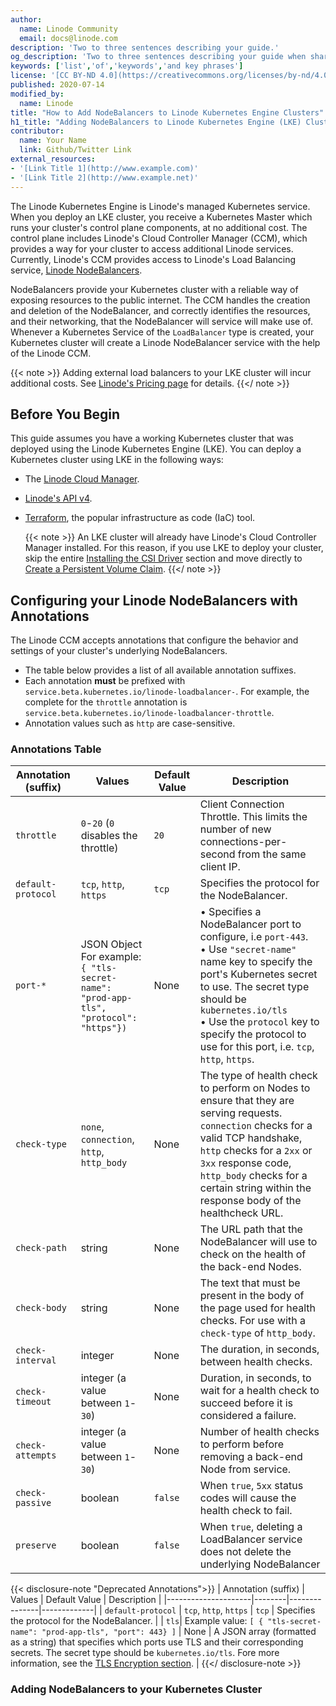 ```yaml
---
author:
  name: Linode Community
  email: docs@linode.com
description: 'Two to three sentences describing your guide.'
og_description: 'Two to three sentences describing your guide when shared on social media.'
keywords: ['list','of','keywords','and key phrases']
license: '[CC BY-ND 4.0](https://creativecommons.org/licenses/by-nd/4.0)'
published: 2020-07-14
modified_by:
  name: Linode
title: "How to Add NodeBalancers to Linode Kubernetes Engine Clusters"
h1_title: "Adding NodeBalancers to Linode Kubernetes Engine (LKE) Clusters"
contributor:
  name: Your Name
  link: Github/Twitter Link
external_resources:
- '[Link Title 1](http://www.example.com)'
- '[Link Title 2](http://www.example.net)'
---
```

The Linode Kubernetes Engine is Linode's managed Kubernetes service. When you deploy an LKE cluster, you receive a Kubernetes Master which runs your cluster's control plane components, at no additional cost. The control plane includes Linode's Cloud Controller Manager (CCM), which provides a way for your cluster to access additional Linode services. Currently, Linode's CCM provides access to Linode's Load Balancing service, [Linode NodeBalancers](/docs/platform/nodebalancer/).

NodeBalancers provide your Kubernetes cluster with a reliable way of exposing resources to the public internet. The CCM handles the creation and deletion of the NodeBalancer, and correctly identifies the resources, and their networking, that the NodeBalancer will service will make use of. Whenever a Kubernetes Service of the `LoadBalancer` type is created, your Kubernetes cluster will create a Linode NodeBalancer service with the help of the Linode CCM.

{{< note >}}
Adding external load balancers to your LKE cluster will incur additional costs. See [Linode's Pricing page](https://www.linode.com/pricing/) for details.
{{</ note >}}

## Before You Begin

This guide assumes you have a working Kubernetes cluster that was deployed using the Linode Kubernetes Engine (LKE). You can deploy a Kubernetes cluster using LKE in the following ways:

- The [Linode Cloud Manager](/docs/kubernetes/deploy-and-manage-a-cluster-with-linode-kubernetes-engine-a-tutorial/).
- [Linode's API v4](/docs/kubernetes/deploy-and-manage-lke-cluster-with-api-a-tutorial/).
- [Terraform](/docs/kubernetes/how-to-deploy-an-lke-cluster-using-terraform/), the popular infrastructure as code (IaC) tool.

    {{< note >}}
An LKE cluster will already have Linode's Cloud Controller Manager installed. For this reason, if you use LKE to deploy your cluster, skip the entire [Installing the CSI Driver](#installing-the-csi-driver) section and move directly to [Create a Persistent Volume Claim](#create-a-persistent-volume-claim).
    {{</ note >}}

## Configuring your Linode NodeBalancers with Annotations

The Linode CCM accepts annotations that configure the behavior and settings of your cluster's underlying NodeBalancers.

- The table below provides a list of all available annotation suffixes.
- Each annotation **must** be prefixed with `service.beta.kubernetes.io/linode-loadbalancer-`. For example, the complete for the `throttle` annotation is `service.beta.kubernetes.io/linode-loadbalancer-throttle`.
- Annotation values such as `http` are case-sensitive.

### Annotations Table

| Annotation (suffix) | Values | Default Value | Description |
|---------------------|--------|---------------|-------------|
| `throttle` | `0`-`20` (`0` disables the throttle) | `20` | Client Connection Throttle. This limits the number of new connections-per-second from the same client IP. |
| `default-protocol` | `tcp`, `http`, `https` | `tcp` | Specifies the protocol for the NodeBalancer. |
| `port-*` | JSON Object <br> For example: <br> `{ "tls-secret-name": "prod-app-tls", "protocol": "https"})` | None | &bull;  Specifies a NodeBalancer port to configure, i.e `port-443`. <br> &bull; Use `"secret-name"` name key to specify the port's Kubernetes secret to use. The secret type should be `kubernetes.io/tls` <br> &bull; Use the `protocol` key to specify the protocol to use for this port, i.e. `tcp`, `http`, `https`. |
| `check-type` | `none`, `connection`, `http`, `http_body` | None | The type of health check to perform on Nodes to ensure that they are serving requests. `connection` checks for a valid TCP handshake, `http` checks for a `2xx` or `3xx` response code, `http_body` checks for a certain string within the response body of the healthcheck URL. |
| `check-path` | string | None | The URL path that the NodeBalancer will use to check on the health of the back-end Nodes. |
| `check-body` | string | None | The text that must be present in the body of the page used for health checks. For use with a `check-type` of `http_body`. |
| `check-interval` | integer | None | The duration, in seconds, between health checks. |
| `check-timeout` | integer (a value between `1`-`30`) | None | Duration, in seconds, to wait for a health check to succeed before it is considered a failure. |
| `check-attempts` | integer (a value between `1`-`30`) | None | Number of health checks to perform before removing a back-end Node from service. |
| `check-passive` | boolean | `false` | When `true`, `5xx` status codes will cause the health check to fail. |
| `preserve` | boolean | `false` | When `true`, deleting a LoadBalancer service does not delete the underlying NodeBalancer |

{{< disclosure-note "Deprecated Annotations">}}
| Annotation (suffix) | Values | Default Value | Description |
|---------------------|--------|---------------|-------------|
| `default-protocol` | `tcp`, `http`, `https` | `tcp` | Specifies the protocol for the NodeBalancer. |
| `tls`| Example value: `[ { "tls-secret-name": "prod-app-tls", "port": 443} ]` | None | A JSON array (formatted as a string) that specifies which ports use TLS and their corresponding secrets. The secret type should be `kubernetes.io/tls`. Fore more information, see the [TLS Encryption section](#tls-encryption). |
{{</ disclosure-note >}}

### Adding NodeBalancers to your Kubernetes Cluster

